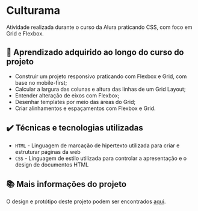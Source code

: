 # Culturama

Atividade realizada durante o curso da Alura praticando CSS, com foco em Grid e Flexbox.

## 🔨 Aprendizado adquirido ao longo do curso do projeto

- Construir um projeto responsivo praticando com Flexbox e Grid, com base no mobile-first;
- Calcular a largura das colunas e altura das linhas de um Grid Layout;
- Entender alteração de eixos com Flexbox;
- Desenhar templates por meio das áreas do Grid;
- Criar alinhamentos e espaçamentos com Flexbox e Grid.

## ✔️ Técnicas e tecnologias utilizadas

- `HTML` - Linguagem de marcação de hipertexto utilizada para criar e estruturar páginas da web
- `CSS` - Linguagem de estilo utilizada para controlar a apresentação e o design de documentos HTML
  
## 📚 Mais informações do projeto

O design e protótipo deste projeto podem ser encontrados [aqui](https://culturama-eight-alpha.vercel.app).
